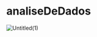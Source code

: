 # analiseDeDados
![Untitled(1)](https://user-images.githubusercontent.com/81258318/189789883-456a6134-4afa-4234-b5e9-a413ab038e23.png)
